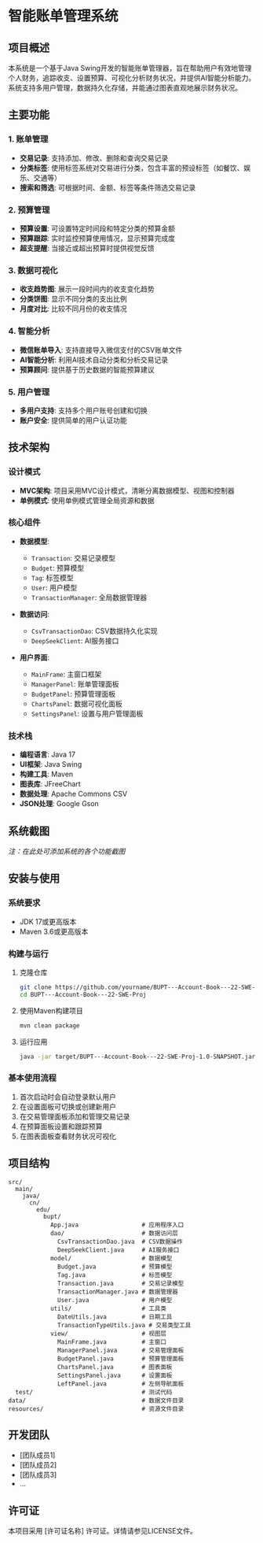 # 智能账单管理系统

## 项目概述
本系统是一个基于Java Swing开发的智能账单管理器，旨在帮助用户有效地管理个人财务，追踪收支、设置预算、可视化分析财务状况，并提供AI智能分析能力。系统支持多用户管理，数据持久化存储，并能通过图表直观地展示财务状况。

## 主要功能

### 1. 账单管理
- **交易记录**: 支持添加、修改、删除和查询交易记录
- **分类标签**: 使用标签系统对交易进行分类，包含丰富的预设标签（如餐饮、娱乐、交通等）
- **搜索和筛选**: 可根据时间、金额、标签等条件筛选交易记录

### 2. 预算管理
- **预算设置**: 可设置特定时间段和特定分类的预算金额
- **预算跟踪**: 实时监控预算使用情况，显示预算完成度
- **超支提醒**: 当接近或超出预算时提供视觉反馈

### 3. 数据可视化
- **收支趋势图**: 展示一段时间内的收支变化趋势
- **分类饼图**: 显示不同分类的支出比例
- **月度对比**: 比较不同月份的收支情况

### 4. 智能分析
- **微信账单导入**: 支持直接导入微信支付的CSV账单文件
- **AI智能分析**: 利用AI技术自动分类和分析交易记录
- **预算顾问**: 提供基于历史数据的智能预算建议

### 5. 用户管理
- **多用户支持**: 支持多个用户账号创建和切换
- **账户安全**: 提供简单的用户认证功能

## 技术架构

### 设计模式
- **MVC架构**: 项目采用MVC设计模式，清晰分离数据模型、视图和控制器
- **单例模式**: 使用单例模式管理全局资源和数据

### 核心组件
- **数据模型**:
  - `Transaction`: 交易记录模型
  - `Budget`: 预算模型
  - `Tag`: 标签模型
  - `User`: 用户模型
  - `TransactionManager`: 全局数据管理器

- **数据访问**:
  - `CsvTransactionDao`: CSV数据持久化实现
  - `DeepSeekClient`: AI服务接口

- **用户界面**:
  - `MainFrame`: 主窗口框架
  - `ManagerPanel`: 账单管理面板
  - `BudgetPanel`: 预算管理面板
  - `ChartsPanel`: 数据可视化面板
  - `SettingsPanel`: 设置与用户管理面板

### 技术栈
- **编程语言**: Java 17
- **UI框架**: Java Swing
- **构建工具**: Maven
- **图表库**: JFreeChart
- **数据处理**: Apache Commons CSV
- **JSON处理**: Google Gson

## 系统截图

*注：在此处可添加系统的各个功能截图*

## 安装与使用

### 系统要求
- JDK 17或更高版本
- Maven 3.6或更高版本

### 构建与运行
1. 克隆仓库
   ```bash
   git clone https://github.com/yourname/BUPT---Account-Book---22-SWE-Proj.git
   cd BUPT---Account-Book---22-SWE-Proj
   ```

2. 使用Maven构建项目
   ```bash
   mvn clean package
   ```

3. 运行应用
   ```bash
   java -jar target/BUPT---Account-Book---22-SWE-Proj-1.0-SNAPSHOT.jar
   ```

### 基本使用流程
1. 首次启动时会自动登录默认用户
2. 在设置面板可切换或创建新用户
3. 在交易管理面板添加和管理交易记录
4. 在预算面板设置和跟踪预算
5. 在图表面板查看财务状况可视化

## 项目结构
```
src/
  main/
    java/
      cn/
        edu/
          bupt/
            App.java                  # 应用程序入口
            dao/                      # 数据访问层
              CsvTransactionDao.java  # CSV数据操作
              DeepSeekClient.java     # AI服务接口
            model/                    # 数据模型
              Budget.java             # 预算模型
              Tag.java                # 标签模型
              Transaction.java        # 交易记录模型
              TransactionManager.java # 数据管理器
              User.java               # 用户模型
            utils/                    # 工具类
              DateUtils.java          # 日期工具
              TransactionTypeUtils.java # 交易类型工具
            view/                     # 视图层
              MainFrame.java          # 主窗口
              ManagerPanel.java       # 交易管理面板
              BudgetPanel.java        # 预算管理面板
              ChartsPanel.java        # 图表面板
              SettingsPanel.java      # 设置面板
              LeftPanel.java          # 左侧导航面板
  test/                               # 测试代码
data/                                 # 数据文件目录
resources/                            # 资源文件目录
```

## 开发团队
- [团队成员1]
- [团队成员2]
- [团队成员3]
- ...

## 许可证
本项目采用 [许可证名称] 许可证。详情请参见LICENSE文件。